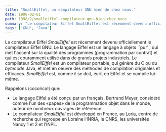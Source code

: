 ```yaml
---
title: "SmallEiffel, un compilateur GNU bien de chez nous."
date: 1998-02-01
path: 1998/2/smalleiffel-compilateur-gnu-bien-chez-nous
summary: "Le compilateur Eiffel SmallEiffel est récemment devenu officiellement le compilateur Eiffel GNU."
tags: ['GNU', 'Java']
---
```


<P>
Le compilateur Eiffel <EM>SmallEiffel</EM> est récemment devenu officiellement
le compilateur Eiffel GNU. Le langage Eiffel est un langage à objets ``pur'',
qui met l'accent sur la qualité des programmes (programmation par contrat)
et qui est couramment utilisé dans de grands projets industriels.
Le compilateur <EM>SmallEiffel</EM> est un compilateur portable, qui génère
du C ou du <EM>bytecode</EM> Java, et met en oeuvre des méthodes de
compilation originales et efficaces. <EM>SmallEiffel</EM> est, comme il se
doit, écrit en Eiffel et se compile lui-même.
</P>

<P>Rappelons (cocorico!) que:
<UL>

<LI>Le langage Eiffel a été conçu par un français, Bertrand Meyer,
considéré comme l'un des «papes» de la programmation objet dans le monde,
auteur de nombreux ouvrages de référence.

<LI>Le compilateur <EM>SmallEiffel</EM> est développé en France, au <A HREF="http://www.loria.fr/">Loria</A>, centre de recherche qui regroupe
en Loraine l'INRIA, le CNRS, les universités Nancy 1 et 2 et l'INPL.

</UL>

</P>


